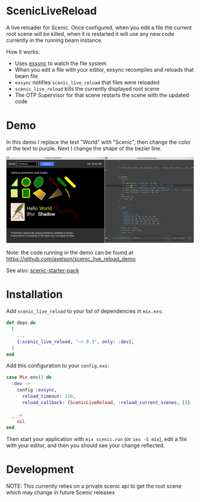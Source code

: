 # ScenicLiveReload

A live reloader for Scenic. Once configured, when you edit a file the current
root scene will be killed, when it is restarted it will use any new code
currently in the running beam instance.

How it works:
* Uses [exsync](https://github.com/axelson/exsync) to watch the file system
* When you edit a file with your editor, exsync recompiles and reloads that beam file
* `exsync` notifies `scenic_live_reload` that files were reloaded
* `scenic_live_reload` kills the currently displayed root scene
* The OTP Supervisor for that scene restarts the scene with the updated code

# Demo

In this demo I replace the text "World" with "Scenic", then change the color of
the text to purple. Next I change the shape of the bezier line.

[![Screencast Demo](./demo.gif)](https://raw.githubusercontent.com/axelson/scenic-starter-pack/master/demo.gif)

Note: the code running in the demo can be found at https://github.com/axelson/scenic_live_reload_demo

See also: [scenic-starter-pack](https://github.com/axelson/scenic-starter-pack)

# Installation

Add `scenic_live_reload` to your list of dependencies in `mix.exs`:

```elixir
def deps do
  [
    ...
    {:scenic_live_reload, "~> 0.3", only: :dev},
  ]
end
```

Add this configuration to your `config.exs`:
```elixir
case Mix.env() do
  :dev ->
    config :exsync,
      reload_timeout: 150,
      reload_callback: {ScenicLiveReload, :reload_current_scenes, []}

  _ ->
    nil
end
```

Then start your application with `mix scenic.run` (or `iex -S mix`), edit a file with your editor, and then you should see your change reflected.

# Development

NOTE: This currently relies on a private scenic api to get the root scene which may change in future Scenic releases
